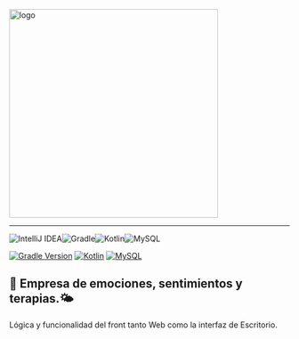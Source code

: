 <img src="https://i.ibb.co/9b9pNx6/logo2.png" alt="logo" width="375">
<hr>

![IntelliJ IDEA](https://img.shields.io/badge/IntelliJIDEA-000000.svg?style=for-the-badge&logo=intellij-idea&logoColor=white)![Gradle](https://img.shields.io/badge/Gradle-02303A.svg?style=for-the-badge&logo=Gradle&logoColor=white)![Kotlin](https://img.shields.io/badge/kotlin-%237F52FF.svg?style=for-the-badge&logo=kotlin&logoColor=white)![MySQL](https://img.shields.io/badge/mysql-4479A1.svg?style=for-the-badge&logo=mysql&logoColor=white)

[![Gradle Version](https://img.shields.io/badge/Gradle-8.5-02303a)](https://gradle.org/) [![Kotlin](https://img.shields.io/badge/Kotlin-1.9.23-purple)](https://kotlinlang.org/) [![MySQL](https://img.shields.io/badge/MySQL-8.3.0-blue)](https://www.mysql.com/)



## 🌈 Empresa de emociones, sentimientos y terapias.🌤️

Lógica y funcionalidad del front tanto Web como la interfaz de Escritorio.
